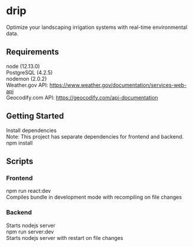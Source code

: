 # drip
Optimize your landscaping irrigation systems with real-time environmental data.  

## Requirements  
node (12.13.0)  
PostgreSQL (4.2.5)  
nodemon (2.0.2)  
Weather.gov API: https://www.weather.gov/documentation/services-web-api  
Geocodify.com API: https://geocodify.com/api-documentation  

## Getting Started  
Install dependencies  
Note: This project has separate dependencies for frontend and backend.  
npm install  

## Scripts  
### Frontend  
npm run react:dev  
Compiles bundle in development mode with recompiling on file changes  

### Backend  
Starts nodejs server  
npm run server:dev  
Starts nodejs server with restart on file changes  
